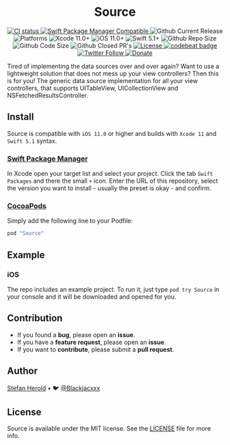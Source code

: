 <!-- <p align="center">
<img src="./icon.png" alt="Source" height="128" width="128">
</p> -->

<h1 align="center">Source</h1>

<p align="center">
  <a href="https://github.com/Blackjacx/Source/actions?query=workflow%3ACI">
    <img alt="CI status" src="https://github.com/blackjacx/source/workflows/CI/badge.svg" />
  </a>

  <a href="https://swift.org/package-manager/">
    <img alt="Swift Package Manager Compatible" src="https://img.shields.io/badge/SPM-compatible-brightgreen.svg" />
  </a>

  <img alt="Github Current Release" src="https://img.shields.io/github/release/blackjacx/Source.svg" /> 
  <img alt="Platforms" src="https://img.shields.io/cocoapods/p/Source.svg" />
  <img alt="Xcode 11.0+" src="https://img.shields.io/badge/Xcode-11.0%2B-blue.svg" />
  <img alt="iOS 11.0+" src="https://img.shields.io/badge/iOS-11.0%2B-blue.svg" />
  <img alt="Swift 5.1+" src="https://img.shields.io/badge/Swift-5.1%2B-orange.svg" />
  <img alt="Github Repo Size" src="https://img.shields.io/github/repo-size/blackjacx/Source.svg" />
  <img alt="Github Code Size" src="https://img.shields.io/github/languages/code-size/blackjacx/Source.svg" />
  <img alt="Github Closed PR's" src="https://img.shields.io/github/issues-pr-closed/blackjacx/Source.svg" />
    
  <a href="https://github.com/Blackjacx/Source/blob/develop/LICENSE?raw=true">
  <img alt="License" src="https://img.shields.io/cocoapods/l/Source.svg?style=flat" />
  </a>
  
  <a href="https://codebeat.co/projects/github-com-blackjacx-source-develop">
  <img alt="codebeat badge" src="https://codebeat.co/badges/c74826a3-8f8b-41da-8daf-2bdfecc2163e" />
  </a>  
  
  <a href="https://twitter.com/blackjacxxx">
  <img alt="Twitter Follow" src="https://img.shields.io/twitter/follow/blackjacxxx?label=%40Blackjacxxx"/>
  </a>
  
  <a href="https://www.paypal.me/STHEROLD">
  <img alt="Donate" src="https://img.shields.io/badge/Donate-PayPal-blue.svg"/>
  </a>
</p>

Tired of implementing the data sources over and over again? Want to use a lightweight solution that does not mess up your view controllers? Then this is for you! The generic data source implementation for all your view controllers, that supports UITableView, UICollectionView and NSFetchedResultsController.

## Install

Source is compatible with `iOS 11.0` or higher and builds with `Xcode 11` and `Swift 5.1` syntax. 

### [Swift Package Manager](https://swift.org/package-manager/)

In Xcode open your target list and select your project. Click the tab `Swift Packages` and there the small `+` icon. Enter the URL of this repository, select the version you want to install - usually the preset is okay - and confirm.

### [CocoaPods](http://cocoapods.org)

Simply add the following line to your Podfile:

```ruby
pod "Source"
```

## Example

### iOS

The repo includes an example project. To run it, just type `pod try Source` in your console and it will be downloaded and opened for you.

## Contribution

- If you found a **bug**, please open an **issue**.
- If you have a **feature request**, please open an **issue**.
- If you want to **contribute**, please submit a **pull request**.

## Author

[Stefan Herold](mailto:stefan.herold@gmail.com) • 🐦 [@Blackjacxxx](https://twitter.com/Blackjacxxx)

## License

Source is available under the MIT license. See the [LICENSE](LICENSE) file for more info.
